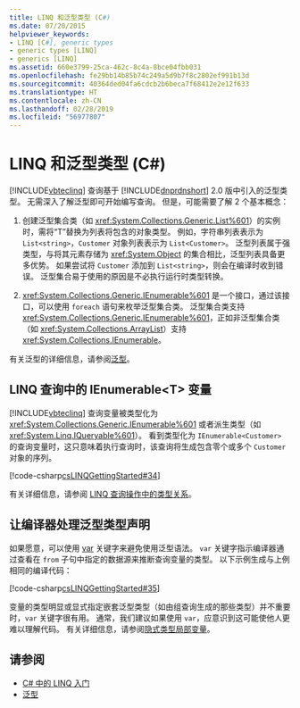 ```yaml
---
title: LINQ 和泛型类型 (C#)
ms.date: 07/20/2015
helpviewer_keywords:
- LINQ [C#], generic types
- generic types [LINQ]
- generics [LINQ]
ms.assetid: 660e3799-25ca-462c-8c4a-8bce04fbb031
ms.openlocfilehash: fe29bb14b85b74c249a5d9b7f8c2802ef991b13d
ms.sourcegitcommit: 40364ded04fa6cdcb2b6beca7f68412e2e12f633
ms.translationtype: HT
ms.contentlocale: zh-CN
ms.lasthandoff: 02/28/2019
ms.locfileid: "56977807"
---
```

# <a name="linq-and-generic-types-c"></a>LINQ 和泛型类型 (C#)
[!INCLUDE[vbteclinq](~/includes/vbteclinq-md.md)] 查询基于 [!INCLUDE[dnprdnshort](~/includes/dnprdnshort-md.md)] 2.0 版中引入的泛型类型。 无需深入了解泛型即可开始编写查询。 但是，可能需要了解 2 个基本概念：  
  
1.  创建泛型集合类（如 <xref:System.Collections.Generic.List%601>）的实例时，需将“T”替换为列表将包含的对象类型。 例如，字符串列表表示为 `List<string>`，`Customer` 对象列表表示为 `List<Customer>`。 泛型列表属于强类型，与将其元素存储为 <xref:System.Object> 的集合相比，泛型列表具备更多优势。 如果尝试将 `Customer` 添加到 `List<string>`，则会在编译时收到错误。 泛型集合易于使用的原因是不必执行运行时类型转换。  
  
2.  <xref:System.Collections.Generic.IEnumerable%601> 是一个接口，通过该接口，可以使用 `foreach` 语句来枚举泛型集合类。 泛型集合类支持 <xref:System.Collections.Generic.IEnumerable%601>，正如非泛型集合类（如 <xref:System.Collections.ArrayList>）支持 <xref:System.Collections.IEnumerable>。  
  
 有关泛型的详细信息，请参阅[泛型](../../../../csharp/programming-guide/generics/index.md)。  
  
## <a name="ienumerablet-variables-in-linq-queries"></a>LINQ 查询中的 IEnumerable<T\> 变量  
 [!INCLUDE[vbteclinq](~/includes/vbteclinq-md.md)] 查询变量被类型化为 <xref:System.Collections.Generic.IEnumerable%601> 或者派生类型（如 <xref:System.Linq.IQueryable%601>）。 看到类型化为 `IEnumerable<Customer>` 的查询变量时，这只意味着执行查询时，该查询将生成包含零个或多个 `Customer` 对象的序列。  
  
 [!code-csharp[csLINQGettingStarted#34](~/samples/snippets/csharp/VS_Snippets_VBCSharp/CsLINQGettingStarted/CS/Class1.cs#34)]  
  
 有关详细信息，请参阅 [LINQ 查询操作中的类型关系](../../../../csharp/programming-guide/concepts/linq/type-relationships-in-linq-query-operations.md)。  
  
## <a name="letting-the-compiler-handle-generic-type-declarations"></a>让编译器处理泛型类型声明  
 如果愿意，可以使用 [var](../../../../csharp/language-reference/keywords/var.md) 关键字来避免使用泛型语法。 `var` 关键字指示编译器通过查看在 `from` 子句中指定的数据源来推断查询变量的类型。 以下示例生成与上例相同的编译代码：  
  
 [!code-csharp[csLINQGettingStarted#35](~/samples/snippets/csharp/VS_Snippets_VBCSharp/CsLINQGettingStarted/CS/Class1.cs#35)]  
  
 变量的类型明显或显式指定嵌套泛型类型（如由组查询生成的那些类型）并不重要时，`var` 关键字很有用。 通常，我们建议如果使用 `var`，应意识到这可能使他人更难以理解代码。 有关详细信息，请参阅[隐式类型局部变量](../../../../csharp/programming-guide/classes-and-structs/implicitly-typed-local-variables.md)。  
  
## <a name="see-also"></a>请参阅

- [C# 中的 LINQ 入门](../../../../csharp/programming-guide/concepts/linq/getting-started-with-linq.md)
- [泛型](../../../../csharp/programming-guide/generics/index.md)
